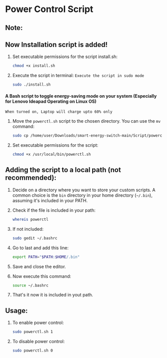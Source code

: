 # Power Control Script

## Note:
## Now Installation script is added!
1. Set executable permissions for the script install.sh:
   ```bash
   chmod +x install.sh
   
2. Execute the script in terminal:
   `Execute the script in sudo mode`
   ```bash
   sudo ./install.sh

#### A Bash script to toggle energy-saving mode on your system (Especially for Lenovo Ideapad Operating on Linux OS)
`When turned on, Laptop will charge upto 60% only`

1. Move the `powerctl.sh` script to the chosen directory. You can use the `mv` command:
   ```bash
   sudo cp /home/user/Downloads/smart-energy-switch-main/Script/powerctl.sh /usr/local/bin/
   
2. Set executable permissions for the script:
   ```bash
   chmod +x /usr/local/bin/powerctl.sh

## Adding the script to a local path (not recommended):
1. Decide on a directory where you want to store your custom scripts. A common choice is the `bin` directory in your home directory (`~/.bin`), assuming it's included in your PATH.

2. Check if the file is included in your path:
   ```bash
   whereis powerctl
3. If not included:
   ```bash
   sudo gedit ~/.bashrc
4. Go to last and add this line:
   ```bash
   export PATH="$PATH:$HOME/.bin"
5. Save and close the editor.
6. Now execute this command:
   ```bash
   source ~/.bashrc
7. That's it now it is included in yout path.

## Usage:
1. To enable power control:
   ```bash
   sudo powerctl.sh 1
2. To disable power control:
   ```bash
   sudo powerctl.sh 0
